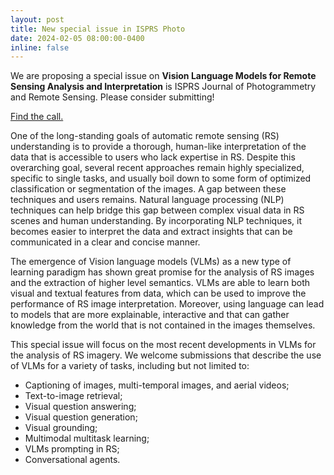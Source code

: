 ```yaml
---
layout: post
title: New special issue in ISPRS Photo
date: 2024-02-05 08:00:00-0400
inline: false
---
```


We are proposing a special issue on **Vision Language Models for Remote Sensing Analysis and Interpretation** is ISPRS Journal of Photogrammetry and Remote Sensing. Please consider submitting!

<a href="https://www.sciencedirect.com/journal/isprs-journal-of-photogrammetry-and-remote-sensing/about/call-for-papers">Find the call.</a>

One of the long-standing goals of automatic remote sensing (RS) understanding is to provide a thorough, human-like interpretation of the data that is accessible to users who lack expertise in RS. Despite this overarching goal, several recent approaches remain highly specialized, specific to single tasks, and usually boil down to some form of optimized classification or segmentation of the images. A gap between these techniques and users remains. Natural language processing (NLP) techniques can help bridge this gap between complex visual data in RS scenes and human understanding. By incorporating NLP techniques, it becomes easier to interpret the data and extract insights that can be communicated in a clear and concise manner.


The emergence of Vision language models (VLMs) as a new type of learning paradigm has shown great promise for the analysis of RS images and the extraction of higher level semantics. VLMs are able to learn both visual and textual features from data, which can be used to improve the performance of RS image interpretation. Moreover, using language can lead to models that are more explainable, interactive and that can gather knowledge from the world that is not contained in the images themselves.


This special issue will focus on the most recent developments in VLMs for the analysis of RS imagery. We welcome submissions that describe the use of VLMs for a variety of tasks, including but not limited to:

- Captioning of images, multi-temporal images, and aerial videos;
- Text-to-image retrieval;
- Visual question answering;
- Visual question generation;
- Visual grounding;
- Multimodal multitask learning;
- VLMs prompting in RS;
- Conversational agents.
